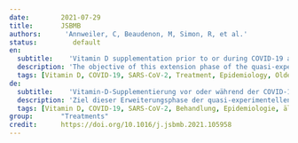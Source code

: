 ```yaml
---
date:        2021-07-29
title:       JSBMB 
authors:      'Annweiler, C, Beaudenon, M, Simon, R, et al.'
status:         default
en:
  subtitle:    'Vitamin D supplementation prior to or during COVID-19 associated with better 3-month survival in geriatric patients: Extension phase of the GERIA-COVID study'
  description: 'The objective of this extension phase of the quasi-experimental GERIA−COVID study was to determine whether vitamin D3 supplementation taken prior to or during COVID-19 was associated with better 3-month survival in geriatric patients hospitalized for COVID-19. Intervention group was defined as all participants supplemented with vitamin D3 prior to or during COVID-19 (n = 67). Supplements were either bolus vitamin D3 (ie, 50,000 IU per month, or 80,000 IU or 100,000 IU or 200,000 IU every 2–3 months), or daily supplementation with 800 IU. Comparator group involved those without vitamin D supplements (n = 28). Outcome was 3-month mortality. Covariables were age, sex, functional abilities, history of malignancies, cardiomyopathy, undernutrition, number of acute health issues, antibiotics use, systemic corticosteroids use, and 25(OH)D concentration. 76.1 % (n = 51) of participants survived at 3 months in Intervention group, compared to only 53.6 % (n = 15) in Comparator group. The fully-adjusted hazard ratio for 3-month mortality was HR = 0.23 in Intervention group compared to Comparator group. Intervention group had also longer survival time. Vitamin D3 supplementation was associated with better 3-month survival in older COVID-19 patients.'
  tags: [Vitamin D, COVID-19, SARS-CoV-2, Treatment, Epidemiology, Older adults]
de: 
  subtitle:    'Vitamin-D-Supplementierung vor oder während der COVID-19-Studie geht mit einer besseren 3-Monats-Überlebensrate bei geriatrischen Patienten einher: Verlängerungsphase der GERIA-COVID-Studie'
  description: 'Ziel dieser Erweiterungsphase der quasi-experimentellen GERIA-COVID-Studie war, festzustellen, ob eine Vitamin-D3-Supplementierung vor oder während der COVID-19-Studie mit einer besseren 3-Monats-Überlebensrate bei geriatrischen Patienten, die wegen COVID-19 stationär behandelt wurden, verbunden ist. Als Interventionsgruppe wurden alle Teilnehmer definiert, die vor oder während COVID-19 eine Vitamin-D3-Supplementierung erhielten (n = 67). Bei der Supplementierung handelte es sich entweder um eine Bolusgabe von Vitamin D3 (d. h. 50.000 IE pro Monat oder 80.000 IE oder 100.000 IE oder 200.000 IE alle 2-3 Monate) oder um eine tägliche Supplementierung mit 800 IE. Die Vergleichsgruppe bestand aus Personen, die keine Vitamin-D-Supplemente erhielten (n = 28). Das Ergebnis war die 3-Monats-Mortalität. Kovariablen waren Alter, Geschlecht, funktionelle Fähigkeiten, Vorgeschichte von Malignomen, Kardiomyopathie, Unterernährung, Anzahl der akuten Gesundheitsprobleme, Antibiotikaeinsatz, systemischer Kortikosteroideinsatz und 25(OH)D-Konzentration. 76,1 % (n = 51) der Teilnehmer in der Interventionsgruppe überlebten nach 3 Monaten, verglichen mit nur 53,6 % (n = 15) in der Vergleichsgruppe. Die vollständig bereinigte Hazard Ratio für die 3-Monats-Mortalität betrug HR = 0,23 in der Interventionsgruppe im Vergleich zur Vergleichsgruppe. Die Interventionsgruppe hatte auch eine längere Überlebenszeit. Die Vitamin-D3-Supplementierung war bei älteren COVID-19-Patienten mit einem besseren 3-Monats-Überleben verbunden.'
  tags: [Vitamin D, COVID-19, SARS-CoV-2, Behandlung, Epidemiologie, ältere Erwachsene]
group:       "Treatments"
credit:      https://doi.org/10.1016/j.jsbmb.2021.105958
---
```

<object data="{{ page.link }}" style='height:calc(100vh - 400px); width: 100%' type='application/pdf'></object>